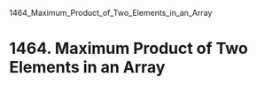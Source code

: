 1464_Maximum_Product_of_Two_Elements_in_an_Array
# 1464. Maximum Product of Two Elements in an Array

